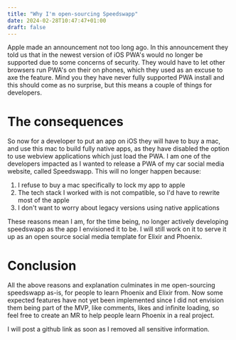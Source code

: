 ```yaml
---
title: "Why I'm open-sourcing Speedswapp"
date: 2024-02-28T10:47:47+01:00
draft: false
---
```


Apple made an announcement not too long ago. In this announcement they told us that in the newest version of iOS PWA's would no longer be supported due to some concerns of security. They would have to let other browsers run PWA's on their on phones, which they used as an excuse to axe the feature. Mind you they have never fully supported PWA install and this should come as no surprise, but this means a couple of things for developers.

# The consequences
So now for a developer to put an app on iOS they will have to buy a mac, and use this mac to build fully native apps, as they have disabled the option to use webview applications which just load the PWA. I am one of the developers impacted as I wanted to release a PWA of my car social media website, called Speedswapp. This will no longer happen because:

1. I refuse to buy a mac specifically to lock my app to apple
2. The tech stack I worked with is not compatible, so I'd have to rewrite most of the apple
3. I don't want to worry about legacy versions using native applications

These reasons mean I am, for the time being, no longer actively developing speedswapp as the app I envisioned it to be. I will still work on it to serve it up as an open source social media template for Elixir and Phoenix.

# Conclusion
All the above reasons and explanation culminates in me open-sourcing speedswapp as-is, for people to learn Phoenix and Elixir from. Now some expected features have not yet been implemented since I did not envision them being part of the MVP, like comments, likes and infinite loading, so feel free to create an MR to help people learn Phoenix in a real project. 

I will post a github link as soon as I removed all sensitive information.
